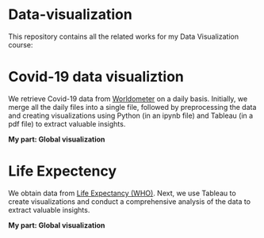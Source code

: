 # Data-visualization
This repository contains all the related works for my Data Visualization course:
# Covid-19 data visualiztion
We retrieve Covid-19 data from [Worldometer](https://www.worldometers.info/coronavirus/) on a daily basis. Initially, we merge all the daily files into a single file, followed by preprocessing the data and creating visualizations using Python (in an ipynb file) and Tableau (in a pdf file) to extract valuable insights.

**My part: Global visualization**
# Life Expectency
We obtain data from [Life Expectancy (WHO)](https://www.kaggle.com/datasets/kumarajarshi/life-expectancy-who). Next, we use Tableau to create visualizations and conduct a comprehensive analysis of the data to extract valuable insights.

**My part: Global visualization**
